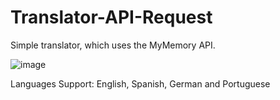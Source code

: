 # Translator-API-Request
Simple translator, which uses the MyMemory API.

![image](https://user-images.githubusercontent.com/128395953/231273564-59c0ef31-2f9a-4632-8915-3cd5aa2002e4.png)

Languages Support: English, Spanish, German and Portuguese


